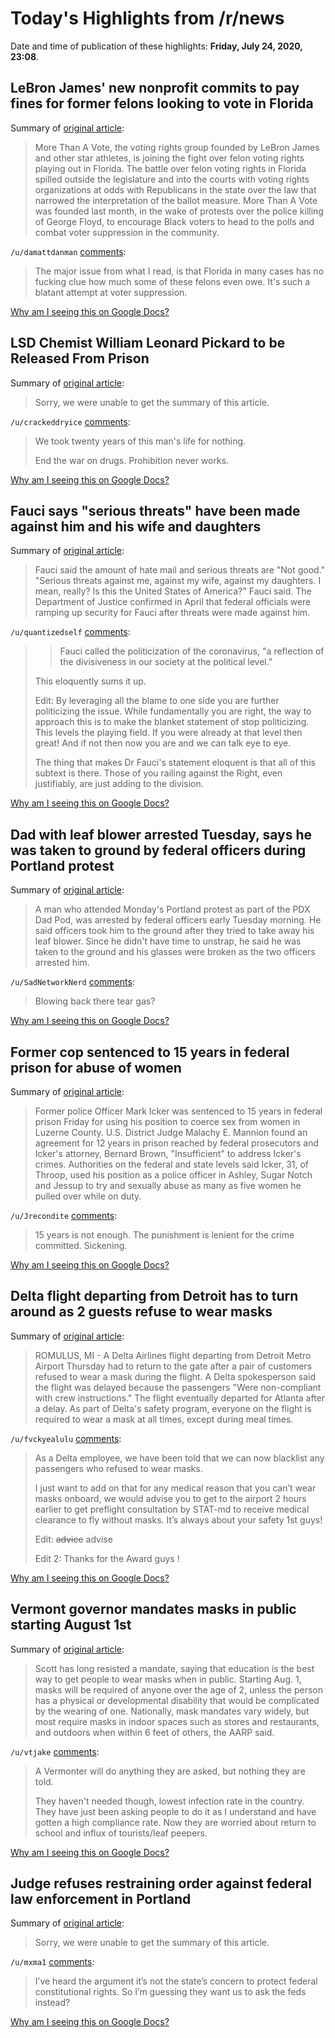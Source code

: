 # Today's Highlights from /r/news

Date and time of publication of these highlights: **Friday, July 24, 2020, 23:08**.

## LeBron James' new nonprofit commits to pay fines for former felons looking to vote in Florida

Summary of [original article](https://abcnews.go.com/US/lebron-james-nonprofit-commits-pay-fines-felons-vote/story?id=71975626):

> More Than A Vote, the voting rights group founded by LeBron James and other star athletes, is joining the fight over felon voting rights playing out in Florida. The battle over felon voting rights in Florida spilled outside the legislature and into the courts with voting rights organizations at odds with Republicans in the state over the law that narrowed the interpretation of the ballot measure. More Than A Vote was founded last month, in the wake of protests over the police killing of George Floyd, to encourage Black voters to head to the polls and combat voter suppression in the community.

`/u/damattdanman` [comments](https://www.reddit.com/r/news/comments/hxbg87/lebron_james_new_nonprofit_commits_to_pay_fines/):

> The major issue from what I read, is that Florida in many cases has no fucking clue how much some of these felons even owe. It's such a blatant attempt at voter suppression.

[Why am I seeing this on Google Docs?](https://docs.google.com/document/d/1Dc6We63vOXIZsc0op-Bt4abqkYjXzOigalQqFxmvvbM/edit?usp=sharing)

## LSD Chemist William Leonard Pickard to be Released From Prison

Summary of [original article](https://www.psymposia.com/magazine/william-leonard-pickard-lsd/):

> Sorry, we were unable to get the summary of this article.

`/u/crackeddryice` [comments](https://www.reddit.com/r/news/comments/hxesmm/lsd_chemist_william_leonard_pickard_to_be/):

> We took twenty years of this man's life for nothing.
> 
> End the war on drugs. Prohibition never works.

[Why am I seeing this on Google Docs?](https://docs.google.com/document/d/1Dc6We63vOXIZsc0op-Bt4abqkYjXzOigalQqFxmvvbM/edit?usp=sharing)

## Fauci says "serious threats" have been made against him and his wife and daughters

Summary of [original article](https://www.cbsnews.com/news/fauci-threats-wife-daughters-family/?ftag=CNM-00-10aab7e&linkId=94959066):

> Fauci said the amount of hate mail and serious threats are "Not good." "Serious threats against me, against my wife, against my daughters. I mean, really? Is this the United States of America?" Fauci said. The Department of Justice confirmed in April that federal officials were ramping up security for Fauci after threats were made against him.

`/u/quantizedself` [comments](https://www.reddit.com/r/news/comments/hx6i7w/fauci_says_serious_threats_have_been_made_against/):

> >Fauci called the politicization of the coronavirus, "a reflection of the divisiveness in our society at the political level."
> 
> This eloquently sums it up.
> 
> Edit: By leveraging all the blame to one side you are further politicizing the issue. While fundamentally you are right, the way to approach this is to make the blanket statement of stop politicizing. This levels the playing field. If you were already at that level then great! And if not then now you are and we can talk eye to eye.
> 
> The thing that makes Dr Fauci's statement eloquent is that all of this subtext is there. Those of you railing against the Right, even justifiably, are just adding to the division.

[Why am I seeing this on Google Docs?](https://docs.google.com/document/d/1Dc6We63vOXIZsc0op-Bt4abqkYjXzOigalQqFxmvvbM/edit?usp=sharing)

## Dad with leaf blower arrested Tuesday, says he was taken to ground by federal officers during Portland protest

Summary of [original article](https://www.oregonlive.com/news/2020/07/dad-with-leaf-blower-arrested-tuesday-says-he-was-taken-to-ground-by-federal-officers-during-portland-protest.html):

> A man who attended Monday's Portland protest as part of the PDX Dad Pod, was arrested by federal officers early Tuesday morning. He said officers took him to the ground after they tried to take away his leaf blower. Since he didn't have time to unstrap, he said he was taken to the ground and his glasses were broken as the two officers arrested him.

`/u/SadNetworkNerd` [comments](https://www.reddit.com/r/news/comments/hxd7kk/dad_with_leaf_blower_arrested_tuesday_says_he_was/):

> Blowing back there tear gas?

[Why am I seeing this on Google Docs?](https://docs.google.com/document/d/1Dc6We63vOXIZsc0op-Bt4abqkYjXzOigalQqFxmvvbM/edit?usp=sharing)

## Former cop sentenced to 15 years in federal prison for abuse of women

Summary of [original article](https://www.citizensvoice.com/news/crime-emergencies/former-cop-sentenced-to-15-years-in-federal-prison-for-abuse-of-women/article_f96c9668-35b5-53ee-88ca-f610b98a45c8.html):

> Former police Officer Mark Icker was sentenced to 15 years in federal prison Friday for using his position to coerce sex from women in Luzerne County. U.S. District Judge Malachy E. Mannion found an agreement for 12 years in prison reached by federal prosecutors and Icker's attorney, Bernard Brown, "Insufficient" to address Icker's crimes. Authorities on the federal and state levels said Icker, 31, of Throop, used his position as a police officer in Ashley, Sugar Notch and Jessup to try and sexually abuse as many as five women he pulled over while on duty.

`/u/Jrecondite` [comments](https://www.reddit.com/r/news/comments/hxfi2a/former_cop_sentenced_to_15_years_in_federal/):

> 15 years is not enough. The punishment is lenient for the crime committed. Sickening.

[Why am I seeing this on Google Docs?](https://docs.google.com/document/d/1Dc6We63vOXIZsc0op-Bt4abqkYjXzOigalQqFxmvvbM/edit?usp=sharing)

## Delta flight departing from Detroit has to turn around as 2 guests refuse to wear masks

Summary of [original article](https://www.mlive.com/news/2020/07/delta-flight-departing-from-detroit-has-to-turn-around-as-2-guests-refuse-to-wear-masks.html):

> ROMULUS, MI - A Delta Airlines flight departing from Detroit Metro Airport Thursday had to return to the gate after a pair of customers refused to wear a mask during the flight. A Delta spokesperson said the flight was delayed because the passengers "Were non-compliant with crew instructions." The flight eventually departed for Atlanta after a delay. As part of Delta's safety program, everyone on the flight is required to wear a mask at all times, except during meal times.

`/u/fvckyealulu` [comments](https://www.reddit.com/r/news/comments/hx48gd/delta_flight_departing_from_detroit_has_to_turn/):

> As a Delta employee, we have been told that we can now blacklist any passengers who refused to wear masks.
> 
> I just want to add on that for any medical reason that you can’t wear masks onboard, we would advise you to get to the airport 2 hours earlier to get preflight consultation by STAT-md to receive medical clearance to fly without masks. It’s always about your safety 1st guys!
> 
> Edit: ~~advice~~ advise 
> 
> Edit 2: Thanks for the Award guys !

[Why am I seeing this on Google Docs?](https://docs.google.com/document/d/1Dc6We63vOXIZsc0op-Bt4abqkYjXzOigalQqFxmvvbM/edit?usp=sharing)

## Vermont governor mandates masks in public starting August 1st

Summary of [original article](https://vtdigger.org/2020/07/24/scott-orders-mask-mandate/):

> Scott has long resisted a mandate, saying that education is the best way to get people to wear masks when in public. Starting Aug. 1, masks will be required of anyone over the age of 2, unless the person has a physical or developmental disability that would be complicated by the wearing of one. Nationally, mask mandates vary widely, but most require masks in indoor spaces such as stores and restaurants, and outdoors when within 6 feet of others, the AARP said.

`/u/vtjake` [comments](https://www.reddit.com/r/news/comments/hxavxx/vermont_governor_mandates_masks_in_public/):

> A Vermonter will do anything they are asked, but nothing they are told.
> 
> They haven't needed though, lowest infection rate in the country.  They have just been asking people to do it as I understand and have gotten a high compliance rate. Now they are worried about return to school and influx of tourists/leaf peepers.

[Why am I seeing this on Google Docs?](https://docs.google.com/document/d/1Dc6We63vOXIZsc0op-Bt4abqkYjXzOigalQqFxmvvbM/edit?usp=sharing)

## Judge refuses restraining order against federal law enforcement in Portland

Summary of [original article](https://www.opb.org/news/article/judge-denies-oregon-restraining-order-federal-law-enforcement/):

> Sorry, we were unable to get the summary of this article.

`/u/mxma1` [comments](https://www.reddit.com/r/news/comments/hxchg1/judge_refuses_restraining_order_against_federal/):

> I’ve heard the argument it’s not the state’s concern to protect federal constitutional rights. So I’m guessing they want us to ask the feds instead?

[Why am I seeing this on Google Docs?](https://docs.google.com/document/d/1Dc6We63vOXIZsc0op-Bt4abqkYjXzOigalQqFxmvvbM/edit?usp=sharing)

